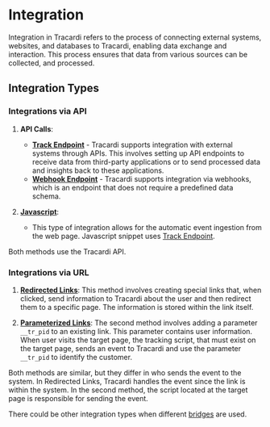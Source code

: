 # Integration

Integration in Tracardi refers to the process of connecting external systems, websites, and databases to Tracardi,
enabling data exchange and interaction. This process ensures that data from various sources can be collected, and
processed.

## Integration Types

### Integrations via API

1. **API Calls**:
    - **[Track Endpoint](api/index.md)** - Tracardi supports integration with external systems through APIs. This involves setting up API endpoints to receive data from third-party applications or to send processed data and insights back to these applications.
    - **[Webhook Endpoint](webhook/index.md)** - Tracardi supports integration via webhooks, which is an endpoint that does not require a predefined data schema.

2. **[Javascript](js/index.md)**:
    - This type of integration allows for the automatic event ingestion from the web page. Javascript snippet uses [Track Endpoint](api/index.md).

Both methods use the Tracardi API.

### Integrations via URL

1. **[Redirected Links](redirect/index.md)**: This method involves creating
  special links that, when clicked, send information to Tracardi about the user and then redirect them to a specific page. The information is stored within the link itself.

2. **[Parameterized Links](param/index.md)**: The second method involves adding
  a parameter `__tr_pid` to an existing link. This parameter contains user information. When user visits the target
  page, the tracking script, that must exist on the target page, sends an event to Tracardi and use the
  parameter `__tr_pid` to identify the customer. 

Both methods are similar, but they differ in who sends the event to the system. In Redirected Links, Tracardi handles
the event since the link is within the system. In the second method, the script located at the target page is
responsible for sending the event.

There could be other integration types when different [bridges](../../components/bridge.md) are used.